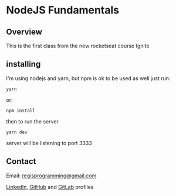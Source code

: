 # NodeJS Fundamentals

## Overview 
This is the first class from the new rocketseat course Ignite

## installing
I'm using nodejs and yarn, but npm is ok to be used as well
just run:
```shell
yarn
```
or:
```shell
npm install
```

then to run the server
```shell
yarn dev
```

server will be listening to port 3333

## Contact
Email: regisprogramming@gmail.com

[LinkedIn](https://www.linkedin.com/in/regissfaria/), [GitHub](https://github.com/regisfaria) and [GitLab](https://gitlab.com/regisfaria) profiles